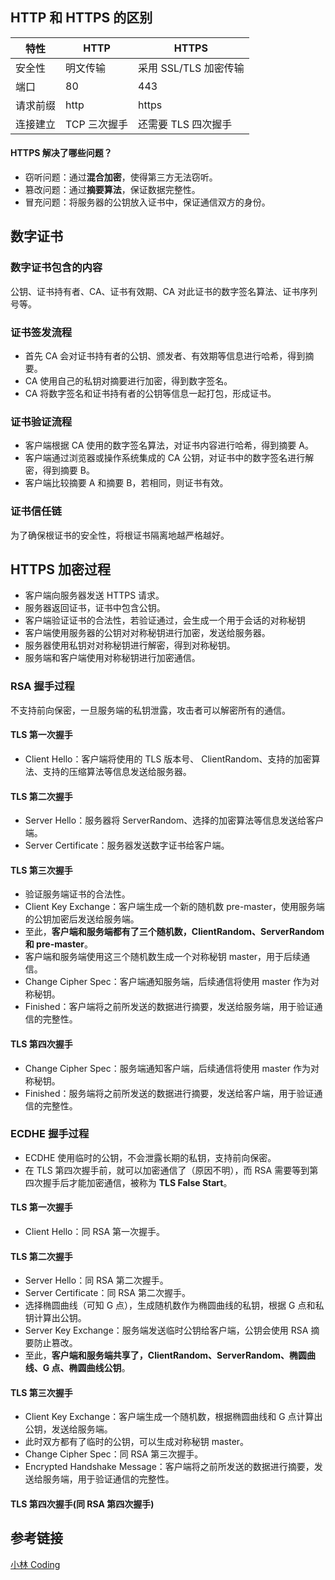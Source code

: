 ## HTTP 和 HTTPS 的区别
| 特性   | HTTP     | HTTPS           |
|------|----------|-----------------|
| 安全性  | 明文传输     | 采用 SSL/TLS 加密传输 |
| 端口   | 80       | 443             |
| 请求前缀 | http     | https           |
| 连接建立 | TCP 三次握手 | 还需要 TLS 四次握手    |

#### HTTPS 解决了哪些问题？
* 窃听问题：通过**混合加密**，使得第三方无法窃听。
* 篡改问题：通过**摘要算法**，保证数据完整性。
* 冒充问题：将服务器的公钥放入证书中，保证通信双方的身份。

## 数字证书
### 数字证书包含的内容
公钥、证书持有者、CA、证书有效期、CA 对此证书的数字签名算法、证书序列号等。
### 证书签发流程
* 首先 CA 会对证书持有者的公钥、颁发者、有效期等信息进行哈希，得到摘要。
* CA 使用自己的私钥对摘要进行加密，得到数字签名。
* CA 将数字签名和证书持有者的公钥等信息一起打包，形成证书。
### 证书验证流程
* 客户端根据 CA 使用的数字签名算法，对证书内容进行哈希，得到摘要 A。
* 客户端通过浏览器或操作系统集成的 CA 公钥，对证书中的数字签名进行解密，得到摘要 B。
* 客户端比较摘要 A 和摘要 B，若相同，则证书有效。
### 证书信任链
为了确保根证书的安全性，将根证书隔离地越严格越好。

## HTTPS 加密过程
* 客户端向服务器发送 HTTPS 请求。
* 服务器返回证书，证书中包含公钥。
* 客户端验证证书的合法性，若验证通过，会生成一个用于会话的对称秘钥
* 客户端使用服务器的公钥对对称秘钥进行加密，发送给服务器。
* 服务器使用私钥对对称秘钥进行解密，得到对称秘钥。
* 服务端和客户端使用对称秘钥进行加密通信。
### RSA 握手过程
不支持前向保密，一旦服务端的私钥泄露，攻击者可以解密所有的通信。
#### TLS 第一次握手
* Client Hello：客户端将使用的 TLS 版本号、 ClientRandom、支持的加密算法、支持的压缩算法等信息发送给服务器。
#### TLS 第二次握手
* Server Hello：服务器将 ServerRandom、选择的加密算法等信息发送给客户端。
* Server Certificate：服务器发送数字证书给客户端。
#### TLS 第三次握手
* 验证服务端证书的合法性。
* Client Key Exchange：客户端生成一个新的随机数 pre-master，使用服务端的公钥加密后发送给服务端。
* 至此，**客户端和服务端都有了三个随机数，ClientRandom、ServerRandom 和 pre-master**。
* 客户端和服务端使用这三个随机数生成一个对称秘钥 master，用于后续通信。
* Change Cipher Spec：客户端通知服务端，后续通信将使用 master 作为对称秘钥。
* Finished：客户端将之前所发送的数据进行摘要，发送给服务端，用于验证通信的完整性。
#### TLS 第四次握手
* Change Cipher Spec：服务端通知客户端，后续通信将使用 master 作为对称秘钥。
* Finished：服务端将之前所发送的数据进行摘要，发送给客户端，用于验证通信的完整性。

### ECDHE 握手过程
* ECDHE 使用临时的公钥，不会泄露长期的私钥，支持前向保密。
* 在 TLS 第四次握手前，就可以加密通信了（原因不明），而 RSA 需要等到第四次握手后才能加密通信，被称为 **TLS False Start**。
#### TLS 第一次握手
* Client Hello：同 RSA 第一次握手。
#### TLS 第二次握手
* Server Hello：同 RSA 第二次握手。
* Server Certificate：同 RSA 第二次握手。
* 选择椭圆曲线（可知 G 点），生成随机数作为椭圆曲线的私钥，根据 G 点和私钥计算出公钥。
* Server Key Exchange：服务端发送临时公钥给客户端，公钥会使用 RSA 摘要防止篡改。
* 至此，**客户端和服务端共享了，ClientRandom、ServerRandom、椭圆曲线、G 点、椭圆曲线公钥**。
#### TLS 第三次握手
* Client Key Exchange：客户端生成一个随机数，根据椭圆曲线和 G 点计算出公钥，发送给服务端。
* 此时双方都有了临时的公钥，可以生成对称秘钥 master。
* Change Cipher Spec：同 RSA 第三次握手。
* Encrypted Handshake Message：客户端将之前所发送的数据进行摘要，发送给服务端，用于验证通信的完整性。
#### TLS 第四次握手(同 RSA 第四次握手)

## 参考链接
[小林 Coding](https://xiaolincoding.com/network/2_http/https_rsa.html#tls-%E7%AC%AC%E5%9B%9B%E6%AC%A1%E6%8F%A1%E6%89%8B)